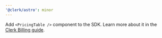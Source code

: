 ```yaml
---
'@clerk/astro': minor
---
```


Add `<PricingTable />` component to the SDK. Learn more about it in the [Clerk Billing guide](https://clerk.com/docs/billing/overview).
